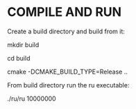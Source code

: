 # COMPILE AND RUN #

Create a build directory and build from it:

mkdir build

cd build

cmake -DCMAKE\_BUILD\_TYPE=Release ..

From build directory run the ru executable:

./ru/ru 10000000
